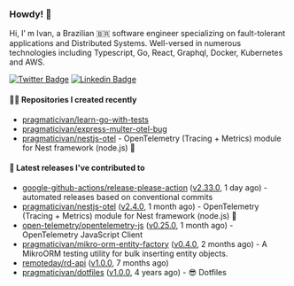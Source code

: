 ### Howdy! 🤠

Hi, I’ m Ivan, a Brazilian 🇧🇷 software engineer specializing on fault-tolerant applications and Distributed Systems. Well-versed in numerous technologies including Typescript, Go, React, Graphql, Docker, Kubernetes and AWS.

[![Twitter Badge](https://img.shields.io/badge/-@pragmaticivan-1ca0f1?style=flat&labelColor=1ca0f1&logo=twitter&logoColor=white&link=https://twitter.com/pragmaticivan)](https://twitter.com/pragmaticivan)
[![Linkedin Badge](https://img.shields.io/badge/-LinkedIn-blue?style=flat&logo=Linkedin&logoColor=white&link=https://www.linkedin.com/in/pragmaticivan/)](https://www.linkedin.com/in/pragmaticivan/)


#### 👨‍💻 Repositories I created recently

- [pragmaticivan/learn-go-with-tests](https://github.com/pragmaticivan/learn-go-with-tests)
- [pragmaticivan/express-multer-otel-bug](https://github.com/pragmaticivan/express-multer-otel-bug)
- [pragmaticivan/nestjs-otel](https://github.com/pragmaticivan/nestjs-otel) - OpenTelemetry (Tracing &#43; Metrics) module for Nest framework (node.js)  🔭

#### 🚀 Latest releases I've contributed to

- [google-github-actions/release-please-action](https://github.com/google-github-actions/release-please-action) ([v2.33.0](https://github.com/google-github-actions/release-please-action/releases/tag/v2.33.0), 1 day ago) - automated releases based on conventional commits
- [pragmaticivan/nestjs-otel](https://github.com/pragmaticivan/nestjs-otel) ([v2.4.0](https://github.com/pragmaticivan/nestjs-otel/releases/tag/v2.4.0), 1 month ago) - OpenTelemetry (Tracing &#43; Metrics) module for Nest framework (node.js)  🔭
- [open-telemetry/opentelemetry-js](https://github.com/open-telemetry/opentelemetry-js) ([v0.25.0](https://github.com/open-telemetry/opentelemetry-js/releases/tag/v0.25.0), 1 month ago) - OpenTelemetry JavaScript Client
- [pragmaticivan/mikro-orm-entity-factory](https://github.com/pragmaticivan/mikro-orm-entity-factory) ([v0.4.0](https://github.com/pragmaticivan/mikro-orm-entity-factory/releases/tag/v0.4.0), 2 months ago) - A MikroORM testing utility for bulk inserting entity objects.
- [remoteday/rd-api](https://github.com/remoteday/rd-api) ([v1.0.0](https://github.com/remoteday/rd-api/releases/tag/v1.0.0), 7 months ago)
- [pragmaticivan/dotfiles](https://github.com/pragmaticivan/dotfiles) ([v1.0.0](https://github.com/pragmaticivan/dotfiles/releases/tag/v1.0.0), 4 years ago) - :sunglasses: Dotfiles
